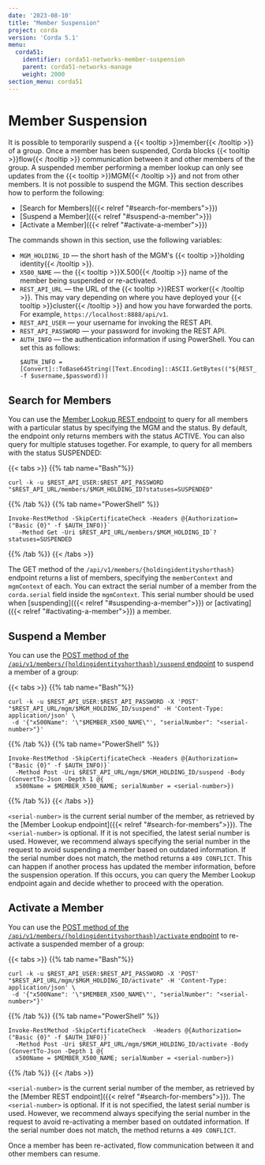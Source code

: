```yaml
---
date: '2023-08-10'
title: "Member Suspension"
project: corda
version: 'Corda 5.1'
menu:
  corda51:
    identifier: corda51-networks-member-suspension
    parent: corda51-networks-manage
    weight: 2000
section_menu: corda51
---
```

# Member Suspension
It is possible to temporarily suspend a {{< tooltip >}}member{{< /tooltip >}} of a group. Once a member has been suspended, Corda blocks {{< tooltip >}}flow{{< /tooltip >}} communication between it and other members of the group. A suspended member performing a member lookup can only see updates from the {{< tooltip >}}MGM{{< /tooltip >}} and not from other members. It is not possible to suspend the MGM. This section describes how to perform the following:
* [Search for Members]({{< relref "#search-for-members">}})
* [Suspend a Member]({{< relref "#suspend-a-member">}})
* [Activate a Member]({{< relref "#activate-a-member">}})

The commands shown in this section, use the following variables:
* `MGM_HOLDING_ID` — the short hash of the MGM's {{< tooltip >}}holding identity{{< /tooltip >}}.
* `X500_NAME` — the {{< tooltip >}}X.500{{< /tooltip >}} name of the member being suspended or re-activated.
* `REST_API_URL` — the URL of the {{< tooltip >}}REST worker{{< /tooltip >}}. This may vary depending on where you have deployed your {{< tooltip >}}cluster{{< /tooltip >}} and how you have forwarded the ports. For example, `https://localhost:8888/api/v1`.
* `REST_API_USER` — your username for invoking the REST API.
* `REST_API_PASSWORD` — your password for invoking the REST API.
* `AUTH_INFO` — the authentication information if using PowerShell. You can set this as follows:
   ```
   $AUTH_INFO = [Convert]::ToBase64String([Text.Encoding]::ASCII.GetBytes(("${REST_API_USER}:${REST_API_PASSWORD}" -f $username,$password)))
   ```

## Search for Members

You can use the [Member Lookup REST endpoint](../../reference/rest-api/C5_OpenAPI.html#tag/Member-Lookup-API) to query for all members with a particular status by specifying the MGM and the status. By default, the endpoint only returns members with the status ACTIVE. You can also query for multiple statuses together. For example, to query for all members with the status SUSPENDED:

{{< tabs >}}
{{% tab name="Bash"%}}
```shell
curl -k -u $REST_API_USER:$REST_API_PASSWORD "$REST_API_URL/members/$MGM_HOLDING_ID?statuses=SUSPENDED"
```
{{% /tab %}}
{{% tab name="PowerShell" %}}
```shell
Invoke-RestMethod -SkipCertificateCheck -Headers @{Authorization=("Basic {0}" -f $AUTH_INFO)}`
   -Method Get -Uri $REST_API_URL/members/$MGM_HOLDING_ID`?statuses=SUSPENDED
```
{{% /tab %}}
{{< /tabs >}}

The GET method of the `/api/v1/members/{holdingidentityshorthash}` endpoint returns a list of members, specifying the `memberContext` and `mgmContext` of each. You can extract the serial number of a member from the `corda.serial` field inside the `mgmContext`. This serial number should be used when [suspending]({{< relref "#suspending-a-member">}}) or [activating]({{< relref "#activating-a-member">}}) a member.

## Suspend a Member

You can use the <a href="../../reference/rest-api/C5_OpenAPI.html#tag/MGM-API/operation/post_mgm__holdingidentityshorthash__suspend">POST method of the `/api/v1/members/{holdingidentityshorthash}/suspend` endpoint</a> to suspend a member of a group:

{{< tabs >}}
{{% tab name="Bash"%}}
```shell
curl -k -u $REST_API_USER:$REST_API_PASSWORD -X 'POST' "$REST_API_URL/mgm/$MGM_HOLDING_ID/suspend" -H 'Content-Type: application/json' \
 -d '{"x500Name": '\"$MEMBER_X500_NAME\"', "serialNumber": "<serial-number>"}'
```
{{% /tab %}}
{{% tab name="PowerShell" %}}
```shell
Invoke-RestMethod -SkipCertificateCheck -Headers @{Authorization=("Basic {0}" -f $AUTH_INFO)}`
  -Method Post -Uri $REST_API_URL/mgm/$MGM_HOLDING_ID/suspend -Body (ConvertTo-Json -Depth 1 @{
  x500Name = $MEMBER_X500_NAME; serialNumber = <serial-number>})
```
{{% /tab %}}
{{< /tabs >}}

`<serial-number>` is the current serial number of the member, as retrieved by the [Member Lookup endpoint]({{< relref "#search-for-members">}}). The `<serial-number>` is optional. If it is not specified, the latest serial number is used. However, we recommend always specifying the serial number in the request to avoid suspending a member based on outdated information. If the serial number does not match, the method returns a `409 CONFLICT`. This can happen if another process has updated the member information, before the suspension operation. If this occurs, you can query the Member Lookup endpoint again and decide whether to proceed with the operation.

## Activate a Member

You can use the <a href="../../reference/rest-api/C5_OpenAPI.html#tag/MGM-API/operation/post_mgm__holdingidentityshorthash__activate">POST method of the `/api/v1/members/{holdingidentityshorthash}/activate` endpoint</a> to re-activate a suspended member of a group:

{{< tabs >}}
{{% tab name="Bash"%}}
```shell
curl -k -u $REST_API_USER:$REST_API_PASSWORD -X 'POST' "$REST_API_URL/mgm/$MGM_HOLDING_ID/activate" -H 'Content-Type: application/json' \
 -d '{"x500Name": '\"$MEMBER_X500_NAME\"', "serialNumber": "<serial-number>"}'
```
{{% /tab %}}
{{% tab name="PowerShell" %}}
```shell
Invoke-RestMethod -SkipCertificateCheck  -Headers @{Authorization=("Basic {0}" -f $AUTH_INFO)}`
  -Method Post -Uri $REST_API_URL/mgm/$MGM_HOLDING_ID/activate -Body (ConvertTo-Json -Depth 1 @{
  x500Name = $MEMBER_X500_NAME; serialNumber = <serial-number>})
```
{{% /tab %}}
{{< /tabs >}}

`<serial-number>` is the current serial number of the member, as retrieved by the [Member REST endpoint]({{< relref "#search-for-members">}}). The `<serial-number>` is optional. If it is not specified, the latest serial number is used. However, we recommend always specifying the serial number in the request to avoid re-activating a member based on outdated information. If the serial number does not match, the method returns a `409 CONFLICT`.

 Once a member has been re-activated, flow communication between it and other members can resume.
